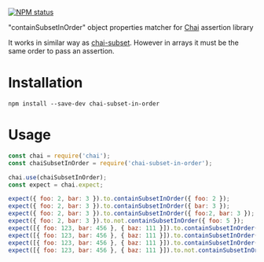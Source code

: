 [![NPM status](https://nodei.co/npm/chai-subset-in-order.png?downloads=true&stars=true)](https://npmjs.org/package/chai-subset-in-order)

"containSubsetInOrder" object properties matcher for [Chai](http://chaijs.com/) assertion library

It works in similar way as [chai-subset](https://www.npmjs.com/package/chai-subset).
However in arrays it must be the same order to pass an assertion.

Installation
===========

`npm install --save-dev chai-subset-in-order`

Usage
=====

```js
const chai = require('chai');
const chaiSubsetInOrder = require('chai-subset-in-order');

chai.use(chaiSubsetInOrder);
const expect = chai.expect;

expect({ foo: 2, bar: 3 }).to.containSubsetInOrder({ foo: 2 });
expect({ foo: 2, bar: 3 }).to.containSubsetInOrder({ bar: 3 });
expect({ foo: 2, bar: 3 }).to.containSubsetInOrder({ foo:2, bar: 3 });
expect({ foo: 2, bar: 3 }).to.not.containSubsetInOrder({ foo: 5 });
expect([{ foo: 123, bar: 456 }, { baz: 111 }]).to.containSubsetInOrder([{ foo: 123 }]);
expect([{ foo: 123, bar: 456 }, { baz: 111 }]).to.containSubsetInOrder([{ bar: 456 }]);
expect([{ foo: 123, bar: 456 }, { baz: 111 }]).to.containSubsetInOrder([{ foo: 123 }, { baz: 111 }]);
expect([{ foo: 123, bar: 456 }, { baz: 111 }]).to.not.containSubsetInOrder([{ baz: 111 }, { foo: 123 }]);
```
